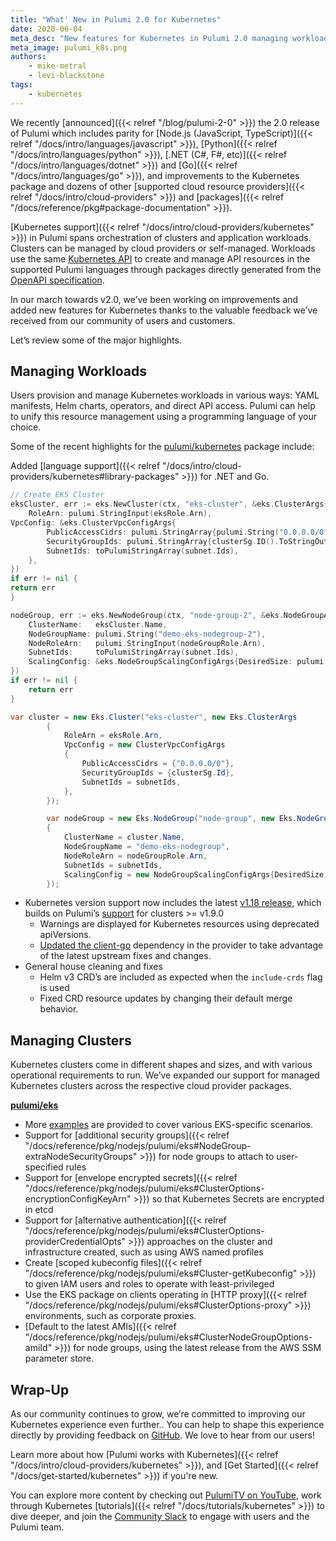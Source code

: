 ```yaml
---
title: "What' New in Pulumi 2.0 for Kubernetes"
date: 2020-06-04
meta_desc: "New features for Kubernetes in Pulumi 2.0 managing workloads and clusters."
meta_image: pulumi_k8s.png
authors:
    - mike-metral
    - levi-blackstone
tags:
    - kubernetes
---
```


We recently [announced]({{< relref "/blog/pulumi-2-0" >}}) the 2.0 release of Pulumi which includes parity for [Node.js (JavaScript, TypeScript)]({{< relref "/docs/intro/languages/javascript" >}}), [Python]({{< relref "/docs/intro/languages/python" >}}), [.NET (C#, F#, etc)]({{< relref "/docs/intro/languages/dotnet" >}}) and [Go]({{< relref "/docs/intro/languages/go" >}}), and improvements to the Kubernetes package and dozens of other [supported cloud resource providers]({{< relref "/docs/intro/cloud-providers" >}}) and [packages]({{< relref "/docs/reference/pkg#package-documentation" >}}).

[Kubernetes support]({{< relref "/docs/intro/cloud-providers/kubernetes" >}}) in Pulumi spans orchestration of clusters and application workloads. Clusters can be managed by cloud providers or self-managed. Workloads use the same [Kubernetes API](https://kubernetes.io/docs/reference/) to create and manage API resources in the supported Pulumi languages through packages directly generated from the [OpenAPI specification](https://github.com/kubernetes/kubernetes/tree/master/api/openapi-spec).

<!--more-->

In our march towards v2.0, we’ve been working on improvements and added new features for Kubernetes thanks to the valuable feedback we’ve received from our community of users and customers.

Let’s review some of the major highlights.

## Managing Workloads

Users provision and manage Kubernetes workloads in various ways: YAML manifests, Helm charts, operators, and direct API access. Pulumi can help to unify this resource management using a programming language of your choice.

Some of the recent highlights for the [pulumi/kubernetes](https://github.com/pulumi-kubernetes) package include:

Added [language support]({{< relref "/docs/intro/cloud-providers/kubernetes#library-packages" >}}) for .NET and Go.

```go
// Create EKS Cluster
eksCluster, err := eks.NewCluster(ctx, "eks-cluster", &eks.ClusterArgs{
	RoleArn: pulumi.StringInput(eksRole.Arn),		
VpcConfig: &eks.ClusterVpcConfigArgs{
		PublicAccessCidrs: pulumi.StringArray{pulumi.String("0.0.0.0/0")},
		SecurityGroupIds: pulumi.StringArray{clusterSg.ID().ToStringOutput()},
		SubnetIds: toPulumiStringArray(subnet.Ids),
	},
})
if err != nil {
return err
}

nodeGroup, err := eks.NewNodeGroup(ctx, "node-group-2", &eks.NodeGroupArgs{
	ClusterName:   eksCluster.Name,
	NodeGroupName: pulumi.String("demo-eks-nodegroup-2"),
	NodeRoleArn:   pulumi.StringInput(nodeGroupRole.Arn),
	SubnetIds:     toPulumiStringArray(subnet.Ids),
	ScalingConfig: &eks.NodeGroupScalingConfigArgs{DesiredSize: pulumi.Int(2)},
})
if err != nil {
	return err
}
```

```csharp
var cluster = new Eks.Cluster("eks-cluster", new Eks.ClusterArgs
        {
            RoleArn = eksRole.Arn,
            VpcConfig = new ClusterVpcConfigArgs
            {
                PublicAccessCidrs = {"0.0.0.0/0"},
                SecurityGroupIds = {clusterSg.Id},
                SubnetIds = subnetIds,
            },
        });

        var nodeGroup = new Eks.NodeGroup("node-group", new Eks.NodeGroupArgs
        {
            ClusterName = cluster.Name,
            NodeGroupName = "demo-eks-nodegroup",
            NodeRoleArn = nodeGroupRole.Arn,
            SubnetIds = subnetIds,
            ScalingConfig = new NodeGroupScalingConfigArgs{DesiredSize = 2},
        });
```

- Kubernetes version support now includes the latest [v1.18 release](https://kubernetes.io/docs/setup/release/notes/), which builds on Pulumi’s [support](https://github.com/pulumi/pulumi-kubernetes#kubernetes-api-version-support) for clusters >= v1.9.0
  - Warnings are displayed for Kubernetes resources using deprecated apiVersions.
  - [Updated the client-go](https://kubernetes.io/docs/setup/release/notes/#client-go) dependency in the provider to take advantage of the latest upstream fixes and changes.
- General house cleaning and fixes
  - Helm v3 CRD’s are included as expected when the `include-crds` flag is used
  - Fixed CRD resource updates by changing their default merge behavior.

## Managing Clusters

Kubernetes clusters come in different shapes and sizes, and with various operational requirements to run. We’ve expanded our support for managed Kubernetes clusters across the respective cloud provider packages.

[**pulumi/eks**](https://github.com/pulumi-eks)

- More [examples](https://github.com/pulumi/pulumi-eks/tree/master/nodejs/eks/examples) are provided to cover various EKS-specific scenarios.
- Support for [additional security groups]({{< relref "/docs/reference/pkg/nodejs/pulumi/eks#NodeGroup-extraNodeSecurityGroups" >}}) for node groups to attach to user-specified rules
- Support for [envelope encrypted secrets]({{< relref "/docs/reference/pkg/nodejs/pulumi/eks#ClusterOptions-encryptionConfigKeyArn" >}}) so that Kubernetes Secrets are encrypted in etcd
- Support for [alternative authentication]({{< relref "/docs/reference/pkg/nodejs/pulumi/eks#ClusterOptions-providerCredentialOpts" >}}) approaches on the cluster and infrastructure created, such as using AWS named profiles
- Create [scoped kubeconfig files]({{< relref "/docs/reference/pkg/nodejs/pulumi/eks#Cluster-getKubeconfig"  >}}) to given IAM users and roles to operate with least-privileged
- Use the EKS package on clients operating in [HTTP proxy]({{< relref "/docs/reference/pkg/nodejs/pulumi/eks#ClusterOptions-proxy" >}}) environments, such as corporate proxies.
- [Default to the latest AMIs]({{< relref "/docs/reference/pkg/nodejs/pulumi/eks#ClusterNodeGroupOptions-amiId" >}}) for node groups, using the latest release from the AWS SSM parameter store.

## Wrap-Up

As our community continues to grow, we’re committed to improving our Kubernetes experience even further.. You can help to shape this experience directly by providing feedback on [GitHub](https://github.com/pulumi/pulumi-kubernetes/). We love to hear from our users!

Learn more about how [Pulumi works with Kubernetes]({{< relref "/docs/intro/cloud-providers/kubernetes" >}}), and [Get Started]({{< relref "/docs/get-started/kubernetes" >}}) if you're new.

You can explore more content by checking out [PulumiTV on YouTube](http://youtube.com/pulumitv), work through Kubernetes [tutorials]({{< relref "/docs/tutorials/kubernetes" >}}) to dive deeper, and join the [Community Slack](https://slack.pulumi.com/) to engage with users and the Pulumi team.
